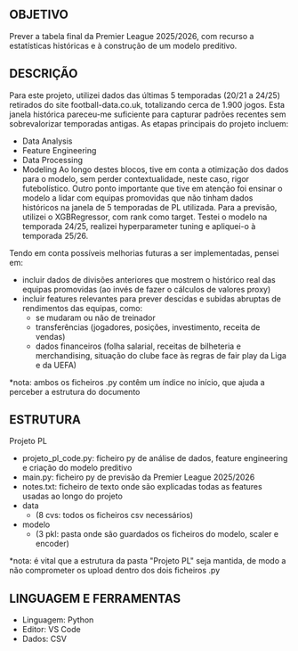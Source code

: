 ## OBJETIVO
Prever a tabela final da Premier League 2025/2026, com recurso a estatísticas históricas e à construção de um modelo preditivo.


## DESCRIÇÃO
Para este projeto, utilizei dados das últimas 5 temporadas (20/21 a 24/25) retirados do site football-data.co.uk, totalizando cerca de 1.900 jogos. Esta janela histórica pareceu-me suficiente para capturar padrões recentes sem sobrevalorizar temporadas antigas.
As etapas principais do projeto incluem: 
- Data Analysis
- Feature Engineering
- Data Processing
- Modeling 
Ao longo destes blocos, tive em conta a otimização dos dados para o modelo, sem perder contextualidade, neste caso, rigor futebolístico. 
Outro ponto importante que tive em atenção foi ensinar o modelo a lidar com equipas promovidas que não tinham dados históricos na janela de 5 temporadas de PL utilizada.
Para a previsão, utilizei o XGBRegressor, com rank como target. Testei o modelo na temporada 24/25, realizei hyperparameter tuning e apliquei-o à temporada 25/26. 

Tendo em conta possíveis melhorias futuras a ser implementadas, pensei em: 
- incluir dados de divisões anteriores que mostrem o histórico real das equipas promovidas (ao invés de fazer o cálculos de valores proxy)
- incluir features relevantes para prever descidas e subidas abruptas de rendimentos das equipas, como:
  - se mudaram ou não de treinador 
  - transferências (jogadores, posições, investimento, receita de vendas)
  - dados financeiros (folha salarial, receitas de bilheteria e merchandising, situação do clube face às regras de fair play da Liga e da UEFA) 

*nota: ambos os ficheiros .py contêm um índice no início, que ajuda a perceber a estrutura do documento 


## ESTRUTURA
Projeto PL 
  - projeto_pl_code.py: ficheiro py de análise de dados, feature engineering e criação do modelo preditivo
  - main.py: ficheiro py de previsão da Premier League 2025/2026
  - notes.txt: ficheiro de texto onde são explicadas todas as features usadas ao longo do projeto 
  - data
    - (8 cvs: todos os ficheiros csv necessários)
  - modelo
    - (3 pkl: pasta onde são guardados os ficheiros do modelo, scaler e encoder)

*nota: é vital que a estrutura da pasta "Projeto PL" seja mantida, de modo a não comprometer os upload dentro dos dois ficheiros .py 


## LINGUAGEM E FERRAMENTAS
- Linguagem: Python
- Editor: VS Code
- Dados: CSV 
